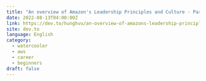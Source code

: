 ```yaml
---
title: "An overview of Amazon's Leadership Principles and Culture - Part 1 🌱"
date: 2022-08-13T04:00:00Z
link: https://dev.to/hunghvu/an-overview-of-amazons-leadership-principles-and-culture-part-1-3h0b?utm_medium=RSS&utm_source=news.12bit.vn
site: dev.to
language: English
category:
  - watercooler
  - aws
  - career
  - beginners
draft: false
---
```

